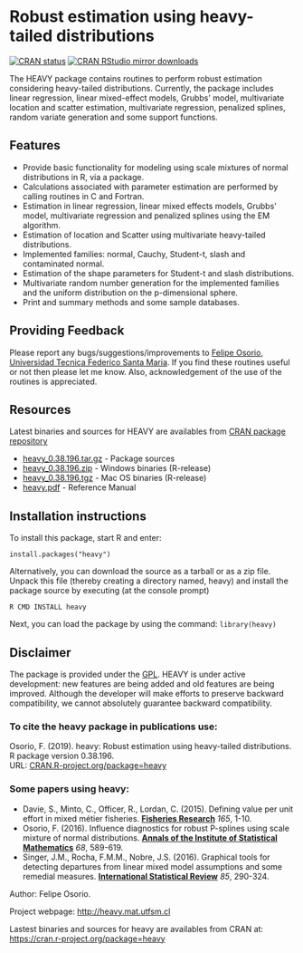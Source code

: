 # Robust estimation using heavy-tailed distributions

[![CRAN status](http://www.r-pkg.org/badges/version/heavy)](https://cran.r-project.org/package=heavy)
[![CRAN RStudio mirror downloads](http://cranlogs.r-pkg.org/badges/heavy)](https://cran.r-project.org/package=heavy)

The HEAVY package contains routines to perform robust estimation considering heavy-tailed distributions. Currently, the package includes linear regression, linear mixed-effect models, Grubbs' model, multivariate location and scatter estimation, multivariate regression, penalized splines, random variate generation and some support functions.

## Features

* Provide basic functionality for modeling using scale mixtures of normal distributions in R, via a package.
* Calculations associated with parameter estimation are performed by calling routines in C and Fortran.
* Estimation in linear regression, linear mixed effects models, Grubbs' model, multivariate regression and penalized splines using the EM algorithm.
* Estimation of location and Scatter using multivariate heavy-tailed distributions.
* Implemented families: normal, Cauchy, Student-t, slash and contaminated normal.
* Estimation of the shape parameters for Student-t and slash distributions.
* Multivariate random number generation for the implemented families and the uniform distribution on the p-dimensional sphere.
* Print and summary methods and some sample databases.

## Providing Feedback

Please report any bugs/suggestions/improvements to [Felipe Osorio](mailto:felipe.osorios@usm.cl), [Universidad Tecnica Federico Santa Maria](http://www.usm.cl). If you find these routines useful or not then please let me know. Also, acknowledgement of the use of the routines is appreciated.

## Resources

Latest binaries and sources for HEAVY are availables from [CRAN package repository](https://cran.r-project.org/package=heavy)

* [heavy_0.38.196.tar.gz](https://cran.r-project.org/src/contrib/heavy_0.38.196.tar.gz) - Package sources
* [heavy_0.38.196.zip](https://cran.r-project.org/bin/windows/contrib/4.0/heavy_0.38.196.zip) - Windows binaries (R-release)
* [heavy_0.38.196.tgz](https://cran.r-project.org/bin/macosx/contrib/4.0/heavy_0.38.196.tgz) - Mac OS binaries (R-release)
* [heavy.pdf](https://cran.r-project.org/web/packages/heavy/heavy.pdf) - Reference Manual

## Installation instructions

To install this package, start R and enter:
```
install.packages("heavy")
```

Alternatively, you can download the source as a tarball or as a zip file. Unpack this file (thereby creating a directory named, heavy) and install the package source by executing (at the console prompt)
```
R CMD INSTALL heavy
```

Next, you can load the package by using the command: `library(heavy)`

## Disclaimer

The package is provided under the [GPL](https://www.r-project.org/Licenses/). HEAVY is under active development: new features are being added and old features are being improved. Although the developer will make efforts to preserve backward compatibility, we cannot absolutely guarantee backward compatibility.

### To cite the heavy package in publications use:

Osorio, F. (2019). heavy: Robust estimation using heavy-tailed distributions. R package version 0.38.196.\
URL: [CRAN.R-project.org/package=heavy](https://CRAN.R-project.org/package=heavy)

### Some papers using heavy:

* Davie, S., Minto, C., Officer, R., Lordan, C. (2015). Defining value per unit effort in mixed métier fisheries. [**Fisheries Research**](https://doi.org/10.1016/j.fishres.2014.12.007) *165*, 1-10.
* Osorio, F. (2016). Influence diagnostics for robust P-splines using scale mixture of normal distributions. [**Annals of the Institute of Statistical Mathematics**](https://doi.org/10.1007/s10463-015-0506-0) *68*, 589-619.
* Singer, J.M., Rocha, F.M.M., Nobre, J.S. (2016). Graphical tools for detecting departures from linear mixed model assumptions and some remedial measures. [**International Statistical Review**](https://doi.org/10.1111/insr.12178) *85*, 290-324.

Author: Felipe Osorio.

Project webpage: http://heavy.mat.utfsm.cl

Lastest binaries and sources for heavy are availables from CRAN at: https://cran.r-project.org/package=heavy
